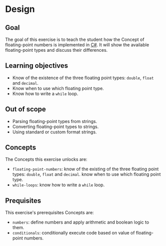 # Design

## Goal

The goal of this exercise is to teach the student how the Concept of floating-point numbers is implemented in [C#][docs.microsoft.com-floating-point-numeric-types]. It will show the available floating-point types and discuss their differences.

## Learning objectives

- Know of the existence of the three floating point types: `double`, `float` and `decimal`.
- Know when to use which floating point type.
- Know how to write a `while` loop.

## Out of scope

- Parsing floating-point types from strings.
- Converting floating-point types to strings.
- Using standard or custom format strings.

## Concepts

The Concepts this exercise unlocks are:

- `floating-point-numbers`: know of the existing of the three floating point types: `double`, `float` and `decimal`. know when to use which floating point type.
- `while-loops`: know how to write a `while` loop.

## Prequisites

This exercise's prerequisites Concepts are:

- `numbers`: define numbers and apply arithmetic and boolean logic to them.
- `conditionals`: conditionally execute code based on value of floating-point numbers.

[docs.microsoft.com-floating-point-numeric-types]: https://docs.microsoft.com/en-us/dotnet/csharp/language-reference/builtin-types/floating-point-numeric-types
